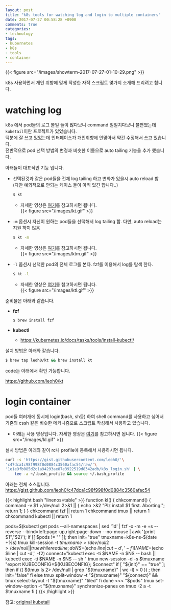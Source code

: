 ```yaml
---
layout: post
title: "k8s tools for watching log and login to multiple containers"
date: 2017-07-27 00:58:28 +0900
comments: true
categories:
- technology
tags: 
- kubernetes
- k8s
- tools
- container
---
```


{{< figure src="/images/showterm-2017-07-27-01-10-29.png" >}}

k8s 사용하면서 개인 취향에 맞게 작성한 자작 스크립트 몇가지 소개해 드리려고 합니다.

# watching log

k8s 에서 pod들의 로그 볼일 들이 많다보니 command 일일치다보니 불편했는데 `kubetail`이란 프로젝트가 있었습니다.    
덕분에 잘 쓰고 있었는데 인터페이스가 개인취향에 안맞아서 약간 수정해서 쓰고 있습니다.    
전반적으로 pod 선택 방법의 변경과 비슷한 이름으로 auto tailing 기능을 추가 했습니다.    

아래들이 대표적인 기능 입니다.

* 선택된것과 같은 pod들을 전체 log tailing 하고 변화가 있을시 auto reload 함    
  (다만 예외적으로 안되는 케이스 들이 아직 있긴 합니다..)

  ```bash
  $ kt
  ```
  * 자세한 영상은 [여기](http://showterm.io/df8a9f96e761012d3bb2c)를 참고하시면 됩니다.    
  {{< figure src="/images/kt.gif" >}}

* `-m` 옵션시 자신이 원하는 pod들을 선택해서 log tailing 함. 다만, auto reload는 지원 하지 않음

  ```bash
  $ kt -m
  ```
  * 자세한 영상은 [여기](http://showterm.io/f4ab6a8ed080700ece976)를 참고하시면 됩니다.    
  {{< figure src="/images/ktm.gif" >}}

* `-l` 옵션시 선택한 pod의 전체 로그를 본다. fzf를 이용해서 log를 탐색 한다.

  ```bash
  $ kt -l
  ```
  * 자세한 영상은 [여기](http://showterm.io/6381c317d2e42920c0227)를 참고하시면 됩니다.    
  {{< figure src="/images/ktl.gif" >}}

준비물은 아래와 같습니다.

* **fzf**

  ```bash
  $ brew install fzf
  ```
* **kubectl**
  * https://kubernetes.io/docs/tasks/tools/install-kubectl/


설치 방법은 아래와 같습니다.

```bash
$ brew tap leoh0/kt && brew install kt
```

code는 아래에서 확인 가능합니다.

https://github.com/leoh0/kt

# login container

pod들 여러개에 동시에 login(bash, sh등) 하여 shell command를 사용하고 싶어서
기존의 cssh 같은 비슷한 메커니즘으로 스크립트 작성해서 사용하고 있습니다.

* 아래는 사용 영상입니다. 자세한 영상은 [여기](http://showterm.io/c58f9999d3ee6db03aa81)를 참고하시면 됩니다.
{{< figure src="/images/kl.gif" >}}

설치 방법은 아래와 같이 rc나 profile에 등록해서 사용하시면 됩니다.
```bash
curl -s 'https://gist.githubusercontent.com/leoh0/'\
'c47dca1c98f998f0d0884c3560afac54/raw/'\
'1e1e9fb085d2c1a94293ae87e3922519d8342adb/k8s_login.sh' | \
    tee -a ~/.bash_profile && source ~/.bash_profile
```

아래는 전체 소스입니다.
https://gist.github.com/leoh0/c47dca1c98f998f0d0884c3560afac54

{{< highlight bash "linenos=table" >}}
function kl() {
  chkcommand() {
    command -v $1 >/dev/null 2>&1 || { echo >&2 "Plz install $1 first. Aborting."; return 1; }
  }
  chkcommand fzf || return 1
  chkcommand tmux || return 1
  chkcommand kubectl || return 1

  pods=$(kubectl get pods --all-namespaces | sed '1d' | fzf -x -m -e +s --reverse --bind=left:page-up,right:page-down --no-mouse | awk '{print $1","$2}');
  if [[ $pods != "" ]]; then
      init="true"
      tmuxname=k8s-ns-$(date +%s)
      tmux kill-session -t $tmuxname > /dev/null 2> /dev/null || true
      while read line ;do
        NS=$(echo $line | cut -d',' -f1)
        NAME=$(echo $line | cut -d',' -f2)
        connect="kubectl exec -ti $NAME -n $NS -- bash || kubectl exec -ti $NAME -n $NS -- sh "
        tmux new-session -d -s $tmuxname "export KUBECONFIG=${KUBECONFIG}; $connect"
        if [ "${init}" == "true" ]; then
          if (( $(tmux ls 2> /dev/null | grep "${tmuxname}" | wc -l) > 0 )) ; then
            init="false"
          fi
        else
          tmux split-window -t "${tmuxname}" "${connect}" && \
          tmux select-layout -t "${tmuxname}" "tiled"
        fi
      done <<< "$pods"
      tmux set-window-option -t "${tmuxname}" synchronize-panes on
      tmux -2 a -t $tmuxname
  fi
}
{{< /highlight >}}

참고: [original kubetail](https://github.com/johanhaleby/kubetail)
